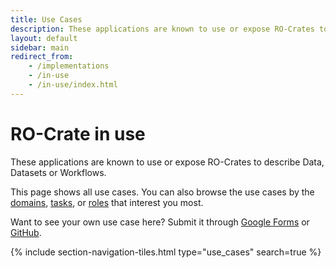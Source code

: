```yaml
---
title: Use Cases
description: These applications are known to use or expose RO-Crates to describe data, datasets or workflows.
layout: default
sidebar: main
redirect_from:
    - /implementations
    - /in-use
    - /in-use/index.html
---
```

# RO-Crate in use

These applications are known to use or expose RO-Crates to describe Data, Datasets or Workflows.

This page shows all use cases. You can also browse the use cases by the [domains](domains), [tasks](tasks), or [roles](roles) that interest you most.

Want to see your own use case here? Submit it through [Google Forms](https://forms.gle/zD7ojwP9TCuYswEV7) or [GitHub](https://github.com/ResearchObject/ro-crate/blob/main/docs/pages/use_cases/README.md).

{% include section-navigation-tiles.html type="use_cases" search=true %}
